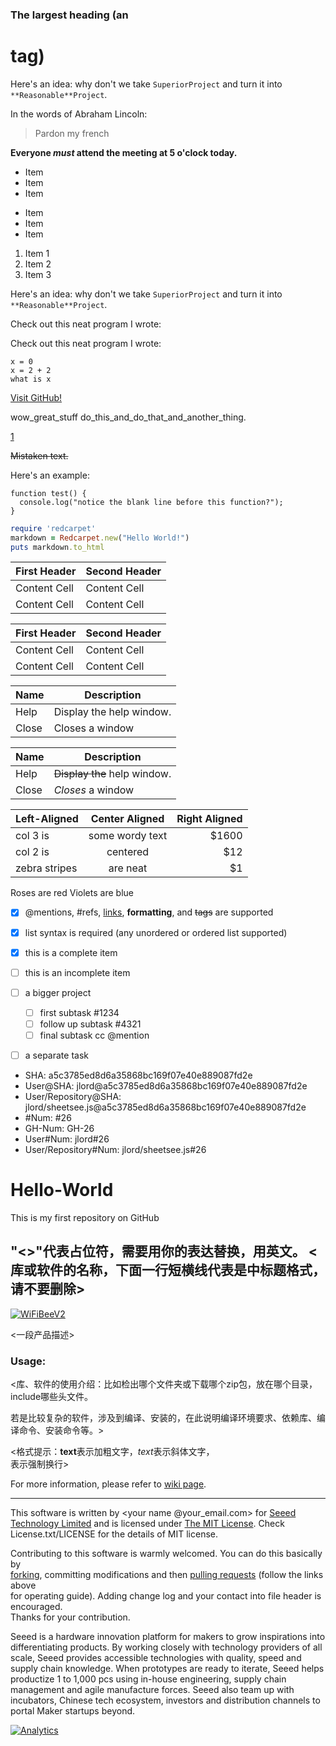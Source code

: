 ### The largest heading (an <h1> tag)

Here's an idea: why don't we take `SuperiorProject` and turn it into `**Reasonable**Project`.


In the words of Abraham Lincoln:

> Pardon my french

__Everyone _must_ attend the meeting at 5 o'clock today.__


* Item
* Item
* Item

- Item
- Item
- Item

1. Item 1
2. Item 2
3. Item 3


Here's an idea: why don't we take `SuperiorProject` and turn it into `**Reasonable**Project`.


Check out this neat program I wrote:

Check out this neat program I wrote:

```
x = 0
x = 2 + 2
what is x
```

[Visit GitHub!](www.github.com)


wow_great_stuff
do_this_and_do_that_and_another_thing.

[1](https://help.github.com/categories/writing-on-github/)


~~Mistaken text.~~


Here's an example:

```
function test() {
  console.log("notice the blank line before this function?");
}
```

```ruby
require 'redcarpet'
markdown = Redcarpet.new("Hello World!")
puts markdown.to_html
```

First Header  | Second Header
------------- | -------------
Content Cell  | Content Cell
Content Cell  | Content Cell


| First Header  | Second Header |
| ------------- | ------------- |
| Content Cell  | Content Cell  |
| Content Cell  | Content Cell  |

| Name | Description          |
| ------------- | ----------- |
| Help      | Display the help window.|
| Close     | Closes a window     |

| Name | Description          |
| ------------- | ----------- |
| Help      | ~~Display the~~ help window.|
| Close     | _Closes_ a window     |

| Left-Aligned  | Center Aligned  | Right Aligned |
| :------------ |:---------------------------:| -----:|
| col 3 is      | some wordy text | $1600 |
| col 2 is      | centered        |   $12 |
| zebra stripes | are neat        |    $1 |

Roses are red
Violets are blue

- [x] @mentions, #refs, [links](), **formatting**, and <del>tags</del> are supported
- [x] list syntax is required (any unordered or ordered list supported)
- [x] this is a complete item
- [ ] this is an incomplete item

- [ ] a bigger project
  - [ ] first subtask #1234
  - [ ] follow up subtask #4321
  - [ ] final subtask cc @mention
- [ ] a separate task

* SHA: a5c3785ed8d6a35868bc169f07e40e889087fd2e
* User@SHA: jlord@a5c3785ed8d6a35868bc169f07e40e889087fd2e
* User/Repository@SHA: jlord/sheetsee.js@a5c3785ed8d6a35868bc169f07e40e889087fd2e
* #Num: #26
* GH-Num: GH-26
* User#Num: jlord#26
* User/Repository#Num: jlord/sheetsee.js#26









Hello-World
===========

This is my first repository on GitHub

"<>"代表占位符，需要用你的表达替换，用英文。
<库或软件的名称，下面一行短横线代表是中标题格式，请不要删除>
---------------------------------------------------------

[![WiFiBeeV2](http://www.seeedstudio.com/depot/images/product/wifi%20bee%20v2.jpg)](http://www.seeedstudio.com/depot/wifi-bee-v20-p-1637.html)

<一段产品描述>

### Usage:
<库、软件的使用介绍：比如检出哪个文件夹或下载哪个zip包，放在哪个目录，include哪些头文件。

若是比较复杂的软件，涉及到编译、安装的，在此说明编译环境要求、依赖库、编译命令、安装命令等。>

<格式提示：**text**表示加粗文字，*text*表示斜体文字，<br>表示强制换行>

For more information, please refer to [wiki page](<wiki url>).

    
----

This software is written by <your name @your_email.com> for [Seeed Technology Limited](http://www.seeed.cc) and is licensed under [The MIT License](http://opensource.org/licenses/mit-license.php). Check License.txt/LICENSE for the details of MIT license.<br>

Contributing to this software is warmly welcomed. You can do this basically by<br>
[forking](https://help.github.com/articles/fork-a-repo), committing modifications and then [pulling requests](https://help.github.com/articles/using-pull-requests) (follow the links above<br>
for operating guide). Adding change log and your contact into file header is encouraged.<br>
Thanks for your contribution.

Seeed is a hardware innovation platform for makers to grow inspirations into differentiating products. By working closely with technology providers of all scale, Seeed provides accessible technologies with quality, speed and supply chain knowledge. When prototypes are ready to iterate, Seeed helps productize 1 to 1,000 pcs using in-house engineering, supply chain management and agile manufacture forces. Seeed also team up with incubators, Chinese tech ecosystem, investors and distribution channels to portal Maker startups beyond.

[![Analytics](https://ga-beacon.appspot.com/UA-46589105-3/<repository_name>)](https://github.com/igrigorik/ga-beacon)
